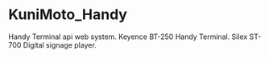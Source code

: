 # KuniMoto_Handy
Handy Terminal api web system. 
Keyence BT-250 Handy Terminal.
Silex ST-700 Digital signage player.
